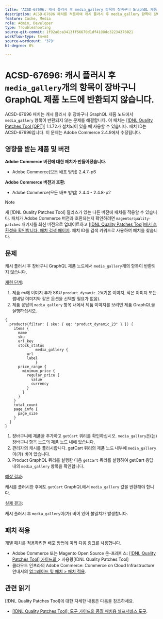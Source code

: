 ```yaml
---
title: 'ACSD-67696: 캐시 플러시 후 media_gallery 항목이 장바구니 GraphQL 제품 노드에 반환되지 않음'
description: ACSD-67696 패치를 적용하여 캐시 플러시 후 media_gallery 항목이 장바구니 GraphQL 제품 노드에서 반환되지 않는 Adobe Commerce 문제를 해결합니다.
feature: Cache, Media
role: Admin, Developer
type: Troubleshooting
source-git-commit: 1f92a8ca3413ff56670d1df4108dc32234376021
workflow-type: tm+mt
source-wordcount: '379'
ht-degree: 0%

---
```



# ACSD-67696: 캐시 플러시 후 `media_gallery`개의 항목이 장바구니 GraphQL 제품 노드에 반환되지 않습니다.

ACSD-67696 패치는 캐시 플러시 후 장바구니 GraphQL 제품 노드에서 `media_gallery` 항목이 반환되지 않는 문제를 해결합니다. 이 패치는 [[!DNL Quality Patches Tool (QPT)]](/help/tools/quality-patches-tool/quality-patches-tool-to-self-serve-quality-patches.md) 1.1.72가 설치되어 있을 때 사용할 수 있습니다. 패치 ID는 ACSD-67696입니다. 이 문제는 Adobe Commerce 2.4.9에서 수정됩니다.

## 영향을 받는 제품 및 버전

**Adobe Commerce 버전에 대한 패치가 만들어졌습니다.**

* Adobe Commerce(모든 배포 방법) 2.4.7-p6

**Adobe Commerce 버전과 호환:**

* Adobe Commerce(모든 배포 방법) 2.4.4 - 2.4.8-p2

>[!NOTE]
>
>새 [!DNL Quality Patches Tool] 릴리스가 있는 다른 버전에 패치를 적용할 수 있습니다. 패치가 Adobe Commerce 버전과 호환되는지 확인하려면 `magento/quality-patches` 패키지를 최신 버전으로 업데이트하고 [[!DNL Quality Patches Tool]에서 호환성을 확인합니다. 패치 검색 페이지](https://experienceleague.adobe.com/tools/commerce-quality-patches/index.html). 패치 ID를 검색 키워드로 사용하여 패치를 찾습니다.

## 문제

캐시 플러시 후 장바구니 GraphQL 제품 노드에서 `media_gallery`개의 항목이 반환되지 않습니다.

<u>재현 단계</u>:

1. 제품 ex에 이미지 추가 SKU `product_dynamic_23`(기본 이미지, 작은 이미지 또는 썸네일 이미지와 같은 옵션을 선택할 필요가 없음).
1. 제품 응답의 `media_gallery` 항목 내에서 제품 이미지를 보려면 제품 GraphQL을 실행하십시오.

```
{
  products(filter: { sku: { eq: "product_dynamic_23" } }) {
    items {
      name
      sku
      url_key
      stock_status
			  media_gallery {
          url
          label
			  }
      price_range {
        minimum_price {
          regular_price {
            value
            currency
          }
        }
      }
    }
    total_count
    page_info {
      page_size
    }
  }
}
```

1. 장바구니에 제품을 추가하고 `getCart` 쿼리를 확인하십시오. `media_gallery`은(는) 장바구니 항목 노드의 제품 노드 내에 있습니다.
1. 관리자의 캐시를 플러시합니다. getCart 쿼리의 제품 노드 내부에 `media_gallery`이(가) 비어 있습니다.
1. Product GraphQL 쿼리를 실행한 다음 `getCart` 쿼리를 실행하여 getCart 응답 내의 `media_gallery` 항목을 확인합니다.

<u>예상 결과</u>:

캐시를 플러시한 후에도 `getCart` GraphQL에서 `media_gallery` 값을 반환해야 합니다.

<u>실제 결과</u>:

캐시 플러시 후 `media_gallery`이(가) 비어 있어 불일치가 발생합니다.

## 패치 적용

개별 패치를 적용하려면 배포 방법에 따라 다음 링크를 사용합니다.

* Adobe Commerce 또는 Magento Open Source 온-프레미스: [[!DNL Quality Patches Tool]  가이드의 &#x200B;](/help/tools/quality-patches-tool/usage.md)> 사용량[!DNL Quality Patches Tool]
* 클라우드 인프라의 Adobe Commerce: Commerce on Cloud Infrastructure 안내서의 [업그레이드 및 패치 > 패치 적용](https://experienceleague.adobe.com/docs/commerce-cloud-service/user-guide/develop/upgrade/apply-patches.html).

## 관련 읽기

[!DNL Quality Patches Tool]에 대한 자세한 내용은 다음을 참조하세요.

* [[!DNL Quality Patches Tool]: 도구 가이드의 품질 패치용 셀프서비스 도구](/help/tools/quality-patches-tool/quality-patches-tool-to-self-serve-quality-patches.md).
